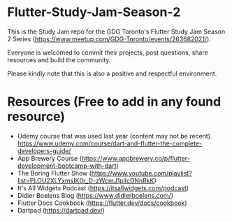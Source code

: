# Flutter-Study-Jam-Season-2
This is the Study Jam repo for the GDG Toronto's Flutter Study Jam Season 2 Series (https://www.meetup.com/GDG-Toronto/events/263682021/).

Everyone is welcomed to commit their projects, post questions, share resources and build the community.

Please kindly note that this is also a positive and respectful environment.



# Resources (Free to add in any found resource)
- Udemy course that was used last year (content may not be recent). https://www.udemy.com/course/dart-and-flutter-the-complete-developers-guide/
- App Brewery Course (https://www.appbrewery.co/p/flutter-development-bootcamp-with-dart)
- The Boring Flutter Show (https://www.youtube.com/playlist?list=PLOU2XLYxmsIK0r_D-zWcmJ1plIcDNnRkK)
- It's All Widgets Podcast (https://itsallwidgets.com/podcast)
- Didier Boelens Blog (https://www.didierboelens.com/)
- Flutter Docs Cookbook (https://flutter.dev/docs/cookbook)
- Dartpad (https://dartpad.dev/)
